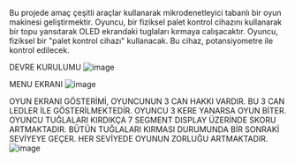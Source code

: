 Bu projede amaç çeşitli araçlar kullanarak mikrodenetleyici
tabanlı bir oyun makinesi geliştirmektir. Oyuncu, bir fiziksel
palet kontrol cihazını kullanarak bir topu yansıtarak OLED
ekrandaki tuglaları kırmaya calışacaktır. Oyuncu, fiziksel bir 
"palet kontrol cihazı" kullanacak. Bu cihaz, potansiyometre ile
kontrol edilecek.


DEVRE KURULUMU
![image](https://github.com/BerkeKara00/ArduinoTuglaKirmaOyunu/assets/105048455/7df20c21-d7dc-4994-8fbf-d7fc92ad9bbd)


MENU EKRANI
![image](https://github.com/BerkeKara00/ArduinoTuglaKirmaOyunu/assets/105048455/2e6d7f47-7dfc-4dba-9f13-7b5f8cdcc42a)


OYUN EKRANI GÖSTERİMİ, OYUNCUNUN 3 CAN HAKKI VARDIR. BU 3 CAN LEDLER İLE GÖSTERİLMEKTEDİR. OYUNCU 3 KERE YANARSA OYUN BİTER. OYUNCU TUĞLALARI KIRDIKÇA 7 SEGMENT DISPLAY ÜZERİNDE SKORU ARTMAKTADIR.
BÜTÜN TUĞLALARI KIRMASI DURUMUNDA BİR SONRAKİ SEVİYEYE GEÇER. HER SEVİYEDE OYUNUN ZORLUĞU ARTMAKTADIR.
![image](https://github.com/BerkeKara00/ArduinoTuglaKirmaOyunu/assets/105048455/bf286c37-8244-4530-b882-788ec5840449)

